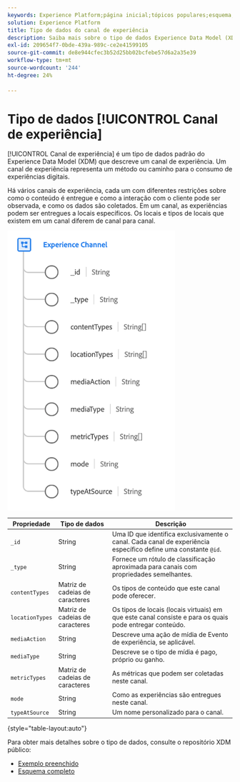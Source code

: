 ```yaml
---
keywords: Experience Platform;página inicial;tópicos populares;esquema;Esquema;XDM;campos;esquemas;Esquemas;Detalhes da página da Web;tipo de dados;tipo de dados;tipo de dados;página da Web
solution: Experience Platform
title: Tipo de dados do canal de experiência
description: Saiba mais sobre o tipo de dados Experience Data Model (XDM) do canal de experiência.
exl-id: 209654f7-0bde-439a-989c-ce2e41599105
source-git-commit: de8e944cfec3b52d25bb02bcfebe57d6a2a35e39
workflow-type: tm+mt
source-wordcount: '244'
ht-degree: 24%

---
```


# Tipo de dados [!UICONTROL Canal de experiência]

[!UICONTROL Canal de experiência] é um tipo de dados padrão do Experience Data Model (XDM) que descreve um canal de experiência. Um canal de experiência representa um método ou caminho para o consumo de experiências digitais.

Há vários canais de experiência, cada um com diferentes restrições sobre como o conteúdo é entregue e como a interação com o cliente pode ser observada, e como os dados são coletados. Em um canal, as experiências podem ser entregues a locais específicos. Os locais e tipos de locais que existem em um canal diferem de canal para canal.

![](../images/data-types/experience-channel.png)

| Propriedade | Tipo de dados | Descrição |
| --- | --- | --- |
| `_id` | String | Uma ID que identifica exclusivamente o canal. Cada canal de experiência específico define uma constante `@id`. |
| `_type` | String | Fornece um rótulo de classificação aproximada para canais com propriedades semelhantes. |
| `contentTypes` | Matriz de cadeias de caracteres | Os tipos de conteúdo que este canal pode oferecer. |
| `locationTypes` | Matriz de cadeias de caracteres | Os tipos de locais (locais virtuais) em que este canal consiste e para os quais pode entregar conteúdo. |
| `mediaAction` | String | Descreve uma ação de mídia de Evento de experiência, se aplicável. |
| `mediaType` | String | Descreve se o tipo de mídia é pago, próprio ou ganho. |
| `metricTypes` | Matriz de cadeias de caracteres | As métricas que podem ser coletadas neste canal. |
| `mode` | String | Como as experiências são entregues neste canal. |
| `typeAtSource` | String | Um nome personalizado para o canal. |

{style="table-layout:auto"}

Para obter mais detalhes sobre o tipo de dados, consulte o repositório XDM público:

* [Exemplo preenchido](https://github.com/adobe/xdm/blob/master/components/datatypes/channels/channel.example.1.json)
* [Esquema completo](https://github.com/adobe/xdm/blob/master/components/datatypes/channels/channel.schema.json)
